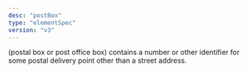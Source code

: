 ```yaml
---
desc: "postBox"
type: "elementSpec"
version: "v3"
---
```


(postal box or post office box) contains a number or other identifier for some postal
delivery point other than a street address.